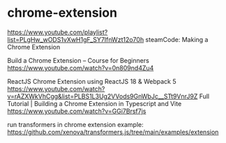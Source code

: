 # chrome-extension

https://www.youtube.com/playlist?list=PLgHw_wODS1vXwH1gF_SY7IfnWzt12o70h
steamCode: Making a Chrome Extension

Build a Chrome Extension – Course for Beginners
https://www.youtube.com/watch?v=0n809nd4Zu4

ReactJS Chrome Extension using ReactJS 18 & Webpack 5
https://www.youtube.com/watch?v=rAZXWkVhCgg&list=PLBS1L3Ug2VVods9GnWbJc__STt9VnrJ9Z
Full Tutorial | Building a Chrome Extension in Typescript and Vite
https://www.youtube.com/watch?v=GGi7Brsf7js

run transformers in chrome extension
example: https://github.com/xenova/transformers.js/tree/main/examples/extension
